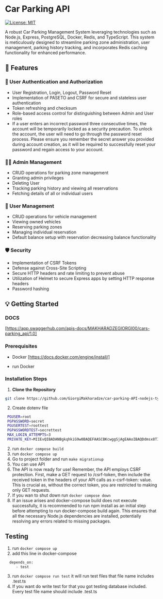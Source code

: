# Car Parking API

[![License: MIT](https://img.shields.io/badge/License-MIT-yellow.svg)](https://opensource.org/licenses/MIT)

A robust Car Parking Management System leveraging technologies such as Node.js, Express, PostgreSQL, Docker, Redis, and TypeScript. This system is meticulously designed to streamline parking zone administration, user management, parking history tracking, and incorporates Redis caching functionality for enhanced performance.

## 🚀 Features

### 🔐 User Authentication and Authorization

- User Registration, Login, Logout, Password Reset
- Implementation of PASETO and CSRF for secure and stateless user authentication
- Token refreshing and checksum
- Role-based access control for distinguishing between Admin and User roles
- If a user enters an incorrect password three consecutive times, the account will be temporarily locked as a security precaution. To unlock the account, the user will need to go through the password reset process. Please ensure you remember the secret answer you provided during account creation, as it will be required to successfully reset your password and regain access to your account.

### 👮‍♂️ Admin Management

- CRUD operations for parking zone management
- Granting admin privileges
- Deleting User
- Tracking parking history and viewing all reservations
- Fetching details of all or individual users

### 🚗 User Management

- CRUD operations for vehicle management
- Viewing owned vehicles
- Reserving parking zones
- Managing individual reservation
- Default balance setup with reservation decreasing balance functionality

### 🛡️ Security

- Implementation of CSRF Tokens
- Defense against Cross-Site Scripting
- Secure HTTP headers and rate limiting to prevent abuse
- Utilization of Helmet to secure Express apps by setting HTTP response headers
- Password hashing

## 💡 Getting Started

### DOCS

[https://app.swaggerhub.com/apis-docs/MAKHARADZEGIORGI00/cars-parking_api/1.0]

### Prerequisites

- Docker
  [https://docs.docker.com/engine/install/]

- run Docker

### Installation Steps

1. **Clone the Repository**

```sh
git clone https://github.com/GiorgiMakharadze/car-parking-API-nodejs-typescript.git
```

2. Create dotenv file

```bash
 PGUSER=root
 PGPASSWORD=secret
 PGUSERTEST=roottest
 PGPASSWORDTEST=secrettest
 MAX_LOGIN_ATTEMPTS=3
 PRIVATE_KEY=MIIEvQIBADANBgkqhkiG9w0BAQEFAASCBKcwggSjAgEAAoIBAQDdmsx8TI5W6U9/JUVpG9RGc/By6A2Cv2Ic5UeZSdv0ph9/
```

2. run `docker compose build`
3. run `docker compose up`
4. Go to project folder and run `make migrationup`
5. You can use API
6. The API is now ready for use! Remember, the API employs CSRF protection. First, make a GET request to /csrf-token, then include the received token in the headers of your API calls as x-csrf-token: value. This is crucial as, without the correct token, you are restricted to making only GET requests.
7. If you wan to shut down run `docker compose down`
8. If an issue arises and docker-compose build does not execute successfully, it is recommended to run npm install as an initial step before attempting to run docker-compose build again. This ensures that all the necessary Node.js dependencies are installed, potentially resolving any errors related to missing packages.

## Testing

1. run `docker compose up`
2. add this line in docker-compose

```bash
  depends_on:
     - test
```

3. run `docker compose run test` it will run test files that file name includes .test.ts
4. If you want do write test for that you got testing database included. Every test file name should include .test.ts
